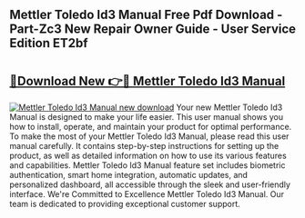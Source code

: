 ## Mettler Toledo Id3 Manual Free Pdf Download - Part-Zc3 New Repair Owner Guide - User Service Edition ET2bf

# <h2><a href="http://bc53123.oget.top/?id=Mettler+Toledo+Id3+Manual">🔗Download New 👉🔴 Mettler Toledo Id3 Manual</a></h2>

[![Mettler Toledo Id3 Manual new download](https://i.imgur.com/5g1atiW.png)](http://bc53123.oget.top/?id=Mettler+Toledo+Id3+Manual)
Your new Mettler Toledo Id3 Manual is designed to make your life easier. This user manual shows you how to install, operate, and maintain your product for optimal performance. To make the most of your Mettler Toledo Id3 Manual, please read this user manual carefully. It contains step-by-step instructions for setting up the product, as well as detailed information on how to use its various features and capabilities. Mettler Toledo Id3 Manual feature set includes biometric authentication, smart home integration, automatic updates, and personalized dashboard, all accessible through the sleek and user-friendly interface. We're Committed to Excellence Mettler Toledo Id3 Manual. Our team is dedicated to providing exceptional customer support.

